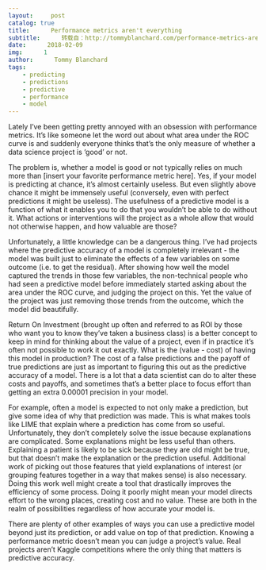 ```yaml
---
layout:     post
catalog: true
title:      Performance metrics aren't everything
subtitle:      转载自：http://tommyblanchard.com/performance-metrics-arent-everything
date:      2018-02-09
img:      1
author:      Tommy Blanchard
tags:
    - predicting
    - predictions
    - predictive
    - performance
    - model
---
```


Lately I’ve been getting pretty annoyed with an obsession with performance metrics. It’s like someone let the word out about what area under the ROC curve is and suddenly everyone thinks that’s the only measure of whether a data science project is ‘good’ or not.

The problem is, whether a model is good or not typically relies on much more than [insert your favorite performance metric here]. Yes, if your model is predicting at chance, it’s almost certainly useless. But even slightly above chance it might be immensely useful (conversely, even with perfect predictions it might be useless). The usefulness of a predictive model is a function of what it enables you to do that you wouldn’t be able to do without it. What actions or interventions will the project as a whole allow that would not otherwise happen, and how valuable are those?

Unfortunately, a little knowledge can be a dangerous thing. I’ve had projects where the predictive accuracy of a model is completely irrelevant - the model was built just to eliminate the effects of a few variables on some outcome (i.e. to get the residual). After showing how well the model captured the trends in those few variables, the non-technical people who had seen a predictive model before immediately started asking about the area under the ROC curve, and judging the project on this. Yet the value of the project was just removing those trends from the outcome, which the model did beautifully.

Return On Investment (brought up often and referred to as ROI by those who want you to know they’ve taken a business class) is a better concept to keep in mind for thinking about the value of a project, even if in practice it’s often not possible to work it out exactly. What is the (value - cost) of having this model in production? The cost of a false predictions and the payoff of true predictions are just as important to figuring this out as the predictive accuracy of a model. There is a lot that a data scientist can do to alter these costs and payoffs, and sometimes that’s a better place to focus effort than getting an extra 0.00001 precision in your model.

For example, often a model is expected to not only make a prediction, but give some idea of why that prediction was made. This is what makes tools like LIME that explain where a prediction has come from so useful. Unfortunately, they don’t completely solve the issue because explanations are complicated. Some explanations might be less useful than others. Explaining a patient is likely to be sick because they are old might be true, but that doesn’t make the explanation or the prediction useful. Additional work of picking out those features that yield explanations of interest (or grouping features together in a way that makes sense) is also necessary. Doing this work well might create a tool that drastically improves the efficiency of some process. Doing it poorly might mean your model directs effort to the wrong places, creating cost and no value. These are both in the realm of possibilities regardless of how accurate your model is.

There are plenty of other examples of ways you can use a predictive model beyond just its prediction, or add value on top of that prediction. Knowing a performance metric doesn’t mean you can judge a project’s value. Real projects aren’t Kaggle competitions where the only thing that matters is predictive accuracy.

